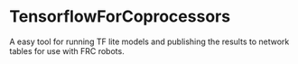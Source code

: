 # TensorflowForCoprocessors
A easy tool for running TF lite models and publishing the results to network tables for use with FRC robots.
